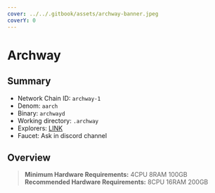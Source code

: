 ```yaml
---
cover: ../../.gitbook/assets/archway-banner.jpeg
coverY: 0
---
```


# Archway

## Summary

* Network Chain ID: `archway-1`
* Denom: `aarch`
* Binary: `archwayd`
* Working directory: `.archway`
* Explorers: [LINK](https://archway.explorers.guru/)
* Faucet: Ask in discord channel

## Overview

> **Minimum Hardware Requirements:** 4CPU 8RAM 100GB \
> **Recommended Hardware Requirements:** 8CPU 16RAM 200GB
